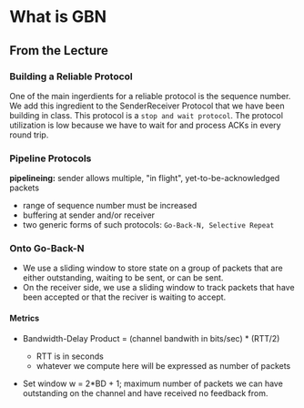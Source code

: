 # What is GBN

## From the Lecture

### Building a Reliable Protocol

One of the main ingerdients for a reliable protocol is the sequence number. We add this ingredient to the SenderReceiver Protocol that we have been building in class. This protocol is a `stop and wait protocol`. The protocol utilization is low because we have to wait for and process ACKs in every round trip. 

### Pipeline Protocols

**pipelineing:** sender allows multiple, "in flight", yet-to-be-acknowledged packets
- range of sequence number must be increased
- buffering at sender and/or receiver
- two generic forms of such protocols: `Go-Back-N, Selective Repeat`

### Onto Go-Back-N

- We use a sliding window to store state on a group of packets that are either outstanding, waiting to be sent, or can be sent.
- On the receiver side, we use a sliding window to track packets that have been accepted or that the reciver is waiting to accept.

#### Metrics

- Bandwidth-Delay Product = (channel bandwith in bits/sec) * (RTT/2)

  - RTT is in seconds
  - whatever we compute here will be expressed as number of packets
- Set window w = 2*BD + 1; maximum number of packets we can have outstanding on the channel and have received no feedback from.
